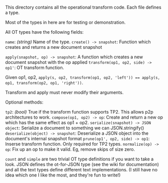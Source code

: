 This directory contains all the operational transform code. Each file defines a type.

Most of the types in here are for testing or demonstration.


All OT types have the following fields:

`name`: _(string)_ Name of the type.
`create() -> snapshot`: Function which creates and returns a new document snapshot

`apply(snapshot, op) -> snapshot`: A function which creates a new document snapshot with the op applied
`transform(op1, op2, side) -> op1'`: OT transform function.

Given op1, op2, `apply(s, op2, transform(op1, op2, 'left')) == apply(s, op1, transform(op2, op1, 'right'))`.

Transform and apply must never modify their arguments.


Optional methods:

`tp2`: _(bool)_ True if the transform function supports TP2. This allows p2p architectures to work.
`compose(op1, op2) -> op`: Create and return a new op which has the same effect as op1 + op2.
`serialize(snapshot) -> JSON object`: Serialize a document to something we can JSON.stringify()
`deserialize(object) -> snapshot`: Deserialize a JSON object into the document's internal snapshot format
`prune(op1', op2, side) -> op1`: Inserse transform function. Only required for TP2 types.
`normalize(op) -> op`: Fix up an op to make it valid. Eg, remove skips of size zero.


`count` and `simple` are two trivial OT type definitions if you want to take a look. JSON defines
the ot-for-JSON type (see the wiki for documentation) and all the text types define different text
implementations. (I still have no idea which one I like the most, and they're fun to write!)
